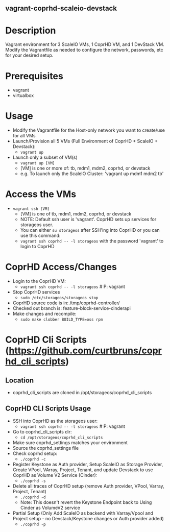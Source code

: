 vagrant-coprhd-scaleio-devstack
---------------

# Description

Vagrant environment for 3 ScaleIO VMs, 1 CoprHD VM, and 1 DevStack VM.  Modify the Vagrantfile as needed to configure the network, passwords, etc for your desired setup.

# Prerequisites
* vagrant
* virtualbox

# Usage
* Modify the Vagrantfile for the Host-only network you want to create/use for all VMs
* Launch/Provision all 5 VMs (Full Environment of CoprHD + ScaleIO + Devstack): 
  * `vagrant up`
* Launch only a subset of VM(s)
  * `vagrant up [VM]`
  * [VM] is one or more of: tb, mdm1, mdm2, coprhd, or devstack
  * e.g. To launch only the ScaleIO Cluster: 'vagrant up mdm1 mdm2 tb'

# Access the VMs
* `vagrant ssh [VM]`
  * [VM] is one of tb, mdm1, mdm2, coprhd, or devstack 
  * NOTE: Default ssh user is 'vagrant'.  CoprHD sets up services for storageos user.
  * You can either `su storageos` after SSH'ing into CoprHD or you can use this command:
  * `vagrant ssh coprhd -- -l storageos` with the password 'vagrant' to login to CoprHD

# CoprHD Access/Changes
* Login to the CoprHD VM:
  * `vagrant ssh coprhd -- -l storageos`  # P: vagrant
* Stop CoprHD services
  * `sudo /etc/storageos/storageos stop`
* CoprHD source code is in: /tmp/coprhd-controller/
* Checked out branch is: feature-block-service-cinderapi
* Make changes and recompile:
  * `sudo make clobber BUILD_TYPE=oss rpm`

# CoprHD Cli Scripts (https://github.com/curtbruns/coprhd_cli_scripts)
## Location
* coprhd_cli_scripts are cloned in /opt/storageos/coprhd_cli_scripts

## CoprHD CLI Scripts Usage
* SSH into CoprHD as the storageos user:
  * `vagrant ssh coprhd -- -l storageos`  # P: vagrant
* Go to coprhd_cli_scripts dir:
  * `cd /opt/storageos/coprhd_cli_scripts`
* Make sure coprhd_settings matches your environment
* Source the coprhd_settings file
* Check coprhd setup:
  * `./coprhd -c` 
* Register Keystone as Auth provider, Setup ScaleIO as Storage Provider, Create VPool, VArray, Project, Tenant, and update Devstack to use CoprHD as Volume V2 Service (Cinder):
  * `./coprhd -s`
* Delete all traces of CoprHD setup (remove Auth provider, VPool, Varray, Project, Tenant)
  * `./coprhd -d`
  * Note: This doesn't revert the Keystone Endpoint back to Using Cinder as VolumeV2 service
* Partial Setup (Only Add ScaleIO as backend with Varray/Vpool and Project setup - no Devstack/Keystone changes or Auth provider added)
  * `./coprhd -p`
